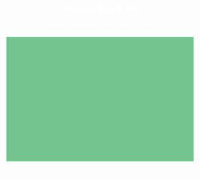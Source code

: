 
<html>
<head>
    <title>Мухобойка 8-bit</title>
    <style>
        body {
            background: url('https://i.imgur.com/3ZQZQ9m.png') repeat; /* 8-bit фон */
            image-rendering: pixelated;
            text-align: center;
            font-family: 'Press Start 2P', cursive;
            color: white;
        }
        canvas {
            display: block;
            margin: 20px auto;
            border: 3px solid white;
            background: #73c48f;
            image-rendering: pixelated;
        }
    </style>
</head>
<body>
    <h1>Мухобойка 8-bit</h1>
    <p>Лови мух мухобойкой! Кликни, чтобы ударить.</p>
    <canvas id="gameCanvas" width="600" height="400"></canvas>
    <p>Очки: <span id="score">0</span></p>
    <script>
        const canvas = document.getElementById("gameCanvas");
        const ctx = canvas.getContext("2d");
        let score = 0;
        let fly = { x: Math.random() * 560, y: Math.random() * 360, speed: 2 };
        let flyImage = new Image();
        flyImage.src = 'https://i.imgur.com/F2K4R6J.png'; // Изображение мухи
        let swatterImage = new Image();
        swatterImage.src = 'https://i.imgur.com/YhTG8xZ.png'; // Изображение мухобойки
        let hitSound = new Audio('https://www.myinstants.com/media/sounds/slap.mp3'); // Звук удара мухобойки
        let missSound = new Audio('https://www.myinstants.com/media/sounds/miss.mp3'); // Звук промаха
        
        let mouseX = 0, mouseY = 0;

        function drawFly() {
            ctx.clearRect(0, 0, canvas.width, canvas.height);
            ctx.drawImage(flyImage, fly.x, fly.y, 40, 40);
            ctx.drawImage(swatterImage, mouseX - 20, mouseY - 20, 40, 40);
        }
        
        function moveFly() {
            fly.x += (Math.random() - 0.5) * fly.speed * 2;
            fly.y += (Math.random() - 0.5) * fly.speed * 2;
            fly.x = Math.max(0, Math.min(fly.x, canvas.width - 40));
            fly.y = Math.max(0, Math.min(fly.y, canvas.height - 40));
            drawFly();
        }
        
        function hitFly(event) {
            const rect = canvas.getBoundingClientRect();
            mouseX = event.clientX - rect.left;
            mouseY = event.clientY - rect.top;
            
            if (mouseX >= fly.x && mouseX <= fly.x + 40 && mouseY >= fly.y && mouseY <= fly.y + 40) {
                score++;
                document.getElementById("score").textContent = score;
                fly = { x: Math.random() * 560, y: Math.random() * 360, speed: Math.min(fly.speed + 0.1, 5) };
                hitSound.play();
            } else {
                missSound.play();
            }
        }
        
        canvas.addEventListener("mousemove", (event) => {
            const rect = canvas.getBoundingClientRect();
            mouseX = event.clientX - rect.left;
            mouseY = event.clientY - rect.top;
        });

        canvas.addEventListener("click", hitFly);
        setInterval(moveFly, 50);
        drawFly();
    </script>
</body>
</html>
